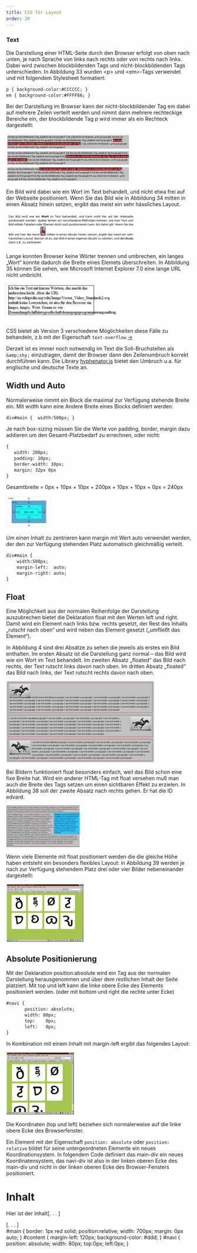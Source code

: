 ```yaml
---
title: CSS für Layout
order: 20
---
```


### Text

Die Darstellung einer HTML-Seite durch den Browser erfolgt von oben nach unten, je nach Sprache von links nach rechts oder von rechts nach links. Dabei wird zwischen blockbildenden Tags und nicht-blockbildenden Tags unterschieden. In Abbildung 33 wurden &lt;p&gt; und &lt;em&gt;-Tags verwendet und mit folgendem Stylesheet formatiert:

    p { background-color:#CCCCCC; }
    em { background-color:#FFFF66; }

Bei der Darstellung im Browser kann der nicht-blockbildender Tag em dabei auf mehrere Zeilen verteilt werden und nimmt dann mehrere rechteckige Bereiche ein, der blockbildende Tag p wird immer als ein Rechteck dargestellt:

![Abbildung 33: Darstellung von blockbildenden und nicht-blockbildenden Tags](/images/image128.png)

Ein Bild wird dabei wie ein Wort im Text behandelt, und nicht etwa frei auf der Webseite positioniert.  Wenn Sie das Bild wie in Abbildung 34 mitten in einen Absatz hinein setzen, ergibt das meist ein sehr hässliches Layout. 

![Abbildung 34: Bild mitten im Absatz](/images/image130.png)

Lange konnten Browser keine Wörter trennen und umbrechen, ein langes „Wort“ konnte dadurch die Breite eines Elemets überschreiten. In Abbildung 35 können Sie sehen, wie Microsoft Internet Explorer 7.0 eine lange URL nicht umbricht. 

![Abbildung 35: Darstellung eines Absatzes mit Rahmen und fixer Breite, der lange Wörter enthält, in MSIE 7.0](/images/image132.png)

CSS bietet ab Version 3 verschiedene Möglichkeiten diese Fälle zu behandeln, z.b mit der Eigenschaft `text-overflow` [&rarr;](http://css3clickchart.com/#text-overflow)

Derzeit ist es immer noch notwendig im Text die Soll-Bruchstellen als `&amp;shy;` einzutragen, damit der Browser dann den Zeilenumbruch korrekt durchführen kann. Die Library [hyphenator.js](https://code.google.com/p/hyphenator/) bietet den Umbruch u.a. für englische und deutsche Texte an.

Width und Auto
---------------
Normalerweise nimmt ein Block die maximal zur Verfügung stehende Breite ein. Mit width kann eine Andere Breite eines Blocks definiert werden:

    div#main {  width:500px; }

Je nach box-sizing müssen Sie die Werte von padding, border, margin dazu addieren um den Gesamt-Platzbedarf zu errechnen, oder nicht:

    {
       width: 200px; 
       padding: 10px; 
       border-width: 10px; 
       margin: 32px 0px
    }

Gesamtbreite = 0px + 10px + 10px + 200px + 10px + 10px + 0px = 240px

![Abbildung 36: width im Box-Model mit box-sizing: content-box](/images/image134.png)

Um einen Inhalt zu zentrieren kann margin mit Wert auto verwendet werden, der den zur Verfügung stehenden Platz automatisch gleichmäßig verteilt. 

    div#main {
        width:500px; 
        margin-left:  auto;
        margin-right: auto;
    }

Float
------
Eine Möglichkeit aus der normalen Reihenfolge der Darstellung auszubrechen bietet die Deklaration float mit den Werten left und right. Damit wird ein Element nach links bzw. rechts gesetzt, der Rest des Inhalts „rutscht nach oben“ und wird neben das Element gesetzt („umfließt das Element“). 

In Abbildung 4 sind drei Absätze zu sehen die jeweils als erstes ein Bild enthalten. Im ersten Absatz ist die Darstellung ganz normal – das Bild wird wie ein Wort im Text behandelt. Im zweiten Absatz „floated“ das Bild nach rechts, der Text rutscht links davon nach oben. Im dritten Absatz „floated“ das Bild nach links, der Text rutscht rechts davon nach oben. 

![Abbildung 37: Bilder mit float](/images/image136.png)

Bei Bildern funktioniert float besonders einfach, weil das Bild schon eine fixe Breite hat. Wird ein anderer HTML-Tag mit float versehen muß man auch die Breite des Tags setzen um einen sichtbaren Effekt zu erzielen. In Abbildung 38 soll der zweite Absatz nach rechts gehen. Er hat die ID edvard. 
    
![Abbildung 38: Ein Absatz mit float](/images/image138.png)

Wenn viele Elemente mit float positioniert werden die die gleiche Höhe haben entsteht ein besonders flexibles Layout: in Abbildung 39 werden je nach zur Verfügung stehendem Platz drei oder vier Bilder nebeneinander dargestellt:
  
![Abbildung 39: Zwei Darstellungen der Bildergalerie mit float](/images/image140.png)

Absolute Positionierung
------------------------
Mit der Deklaration position:absolute wird ein Tag aus der normalen Darstellung herausgenommen und über dem restlichen Inhalt der Seite platziert. Mit top und left kann die linke obere Ecke des Elements positioniert werden. (oder mit bottom und right die rechte unter Ecke)

    #navi {
           position: absolute;
           width: 80px;
           top:    0px;
           left:   0px;
    }

In Kombination mit einem Inhalt mit margin-left ergibt das folgendes Layout:
 
![Abbildung 40: Kombination von absoluter Positionierung und margin-left](/images/image142.png)

Die Koordinaten (top und left) beziehen sich normalerweise auf die linke obere Ecke des Browserfenster. 

Ein Element mit der Eigenschaft `position: absolute` oder `position: relative` bildet für seine untergeordneten Elemente ein neues Koordinationsystem. In folgendem Code definiert das main-div ein neues Koordinatensystem, das navi-div ist also in der linken oberen Ecke des main-div und nicht in der linken oberen Ecke des Browser-Fensters positioniert. 

<htmlcode>
    <div id="main">
        <div id="content">
            <h1>Inhalt</h1>
            <p>Hier ist der Inhalt[. . . ]</p>
        </div>
        <div id="navi">
        [. . . ]
        </div>
    </div>
</htmlcode>


<css>
    #main {
       border: 1px red solid;
       position:relative;
       width: 700px;
       margin: 0px auto;
    } 
    #content {
       margin-left: 120px;
       background-color: #ddd;
    }
    #navi {
       position: absolute;
       width: 80px;
       top:0px;
       left:0px;
    }
</css>
